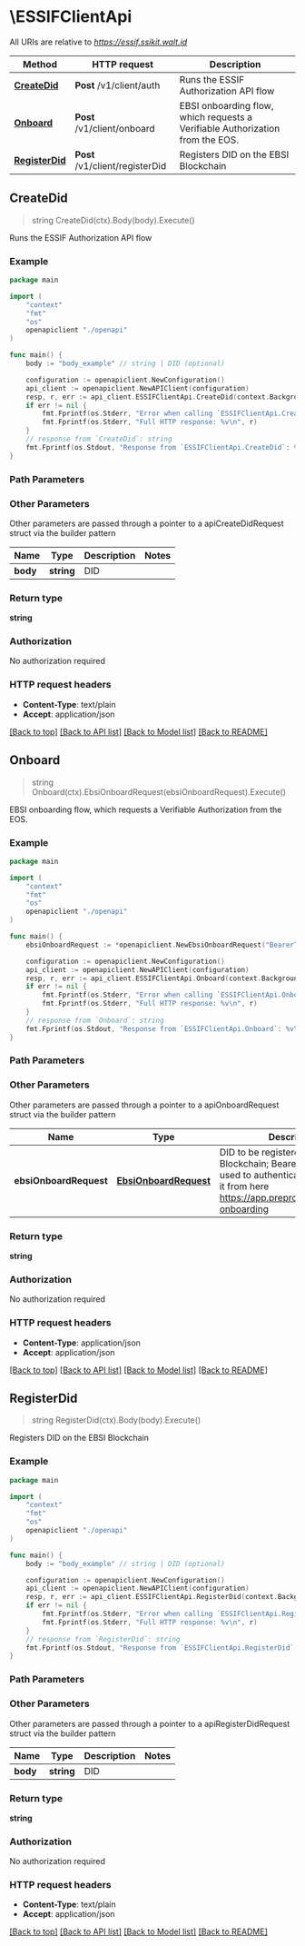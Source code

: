 # \ESSIFClientApi

All URIs are relative to *https://essif.ssikit.walt.id*

Method | HTTP request | Description
------------- | ------------- | -------------
[**CreateDid**](ESSIFClientApi.md#CreateDid) | **Post** /v1/client/auth | Runs the ESSIF Authorization API flow
[**Onboard**](ESSIFClientApi.md#Onboard) | **Post** /v1/client/onboard | EBSI onboarding flow, which requests a Verifiable Authorization from the EOS.
[**RegisterDid**](ESSIFClientApi.md#RegisterDid) | **Post** /v1/client/registerDid | Registers DID on the EBSI Blockchain



## CreateDid

> string CreateDid(ctx).Body(body).Execute()

Runs the ESSIF Authorization API flow

### Example

```go
package main

import (
    "context"
    "fmt"
    "os"
    openapiclient "./openapi"
)

func main() {
    body := "body_example" // string | DID (optional)

    configuration := openapiclient.NewConfiguration()
    api_client := openapiclient.NewAPIClient(configuration)
    resp, r, err := api_client.ESSIFClientApi.CreateDid(context.Background()).Body(body).Execute()
    if err != nil {
        fmt.Fprintf(os.Stderr, "Error when calling `ESSIFClientApi.CreateDid``: %v\n", err)
        fmt.Fprintf(os.Stderr, "Full HTTP response: %v\n", r)
    }
    // response from `CreateDid`: string
    fmt.Fprintf(os.Stdout, "Response from `ESSIFClientApi.CreateDid`: %v\n", resp)
}
```

### Path Parameters



### Other Parameters

Other parameters are passed through a pointer to a apiCreateDidRequest struct via the builder pattern


Name | Type | Description  | Notes
------------- | ------------- | ------------- | -------------
 **body** | **string** | DID | 

### Return type

**string**

### Authorization

No authorization required

### HTTP request headers

- **Content-Type**: text/plain
- **Accept**: application/json

[[Back to top]](#) [[Back to API list]](../README.md#documentation-for-api-endpoints)
[[Back to Model list]](../README.md#documentation-for-models)
[[Back to README]](../README.md)


## Onboard

> string Onboard(ctx).EbsiOnboardRequest(ebsiOnboardRequest).Execute()

EBSI onboarding flow, which requests a Verifiable Authorization from the EOS.

### Example

```go
package main

import (
    "context"
    "fmt"
    "os"
    openapiclient "./openapi"
)

func main() {
    ebsiOnboardRequest := *openapiclient.NewEbsiOnboardRequest("BearerToken_example", "Did_example") // EbsiOnboardRequest | DID to be registered on the EBSI Blockchain; Bearer token to be used to authenticate the user. Get it from here https://app.preprod.ebsi.eu/users-onboarding (optional)

    configuration := openapiclient.NewConfiguration()
    api_client := openapiclient.NewAPIClient(configuration)
    resp, r, err := api_client.ESSIFClientApi.Onboard(context.Background()).EbsiOnboardRequest(ebsiOnboardRequest).Execute()
    if err != nil {
        fmt.Fprintf(os.Stderr, "Error when calling `ESSIFClientApi.Onboard``: %v\n", err)
        fmt.Fprintf(os.Stderr, "Full HTTP response: %v\n", r)
    }
    // response from `Onboard`: string
    fmt.Fprintf(os.Stdout, "Response from `ESSIFClientApi.Onboard`: %v\n", resp)
}
```

### Path Parameters



### Other Parameters

Other parameters are passed through a pointer to a apiOnboardRequest struct via the builder pattern


Name | Type | Description  | Notes
------------- | ------------- | ------------- | -------------
 **ebsiOnboardRequest** | [**EbsiOnboardRequest**](EbsiOnboardRequest.md) | DID to be registered on the EBSI Blockchain; Bearer token to be used to authenticate the user. Get it from here https://app.preprod.ebsi.eu/users-onboarding | 

### Return type

**string**

### Authorization

No authorization required

### HTTP request headers

- **Content-Type**: application/json
- **Accept**: application/json

[[Back to top]](#) [[Back to API list]](../README.md#documentation-for-api-endpoints)
[[Back to Model list]](../README.md#documentation-for-models)
[[Back to README]](../README.md)


## RegisterDid

> string RegisterDid(ctx).Body(body).Execute()

Registers DID on the EBSI Blockchain

### Example

```go
package main

import (
    "context"
    "fmt"
    "os"
    openapiclient "./openapi"
)

func main() {
    body := "body_example" // string | DID (optional)

    configuration := openapiclient.NewConfiguration()
    api_client := openapiclient.NewAPIClient(configuration)
    resp, r, err := api_client.ESSIFClientApi.RegisterDid(context.Background()).Body(body).Execute()
    if err != nil {
        fmt.Fprintf(os.Stderr, "Error when calling `ESSIFClientApi.RegisterDid``: %v\n", err)
        fmt.Fprintf(os.Stderr, "Full HTTP response: %v\n", r)
    }
    // response from `RegisterDid`: string
    fmt.Fprintf(os.Stdout, "Response from `ESSIFClientApi.RegisterDid`: %v\n", resp)
}
```

### Path Parameters



### Other Parameters

Other parameters are passed through a pointer to a apiRegisterDidRequest struct via the builder pattern


Name | Type | Description  | Notes
------------- | ------------- | ------------- | -------------
 **body** | **string** | DID | 

### Return type

**string**

### Authorization

No authorization required

### HTTP request headers

- **Content-Type**: text/plain
- **Accept**: application/json

[[Back to top]](#) [[Back to API list]](../README.md#documentation-for-api-endpoints)
[[Back to Model list]](../README.md#documentation-for-models)
[[Back to README]](../README.md)


